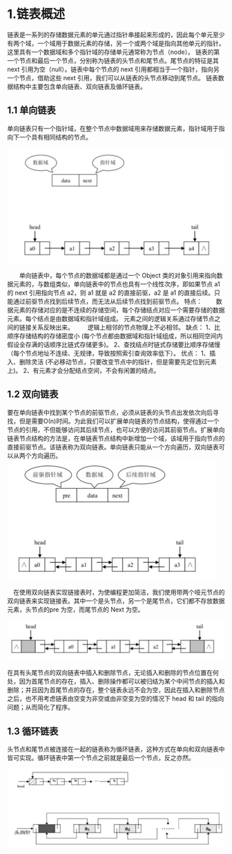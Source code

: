 # 1.链表概述

链表是一系列的存储数据元素的单元通过指针串接起来形成的，因此每个单元至少有两个域，一个域用于数据元素的存储，另一个或两个域是指向其他单元的指针。这里具有一个数据域和多个指针域的存储单元通常称为节点（node）。
链表的第一个节点和最后一个节点，分别称为链表的头节点和尾节点。尾节点的特征是其 next 引用为空（null）。链表中每个节点的 next 引用都相当于一个指针，指向另一个节点，借助这些 next 引用，我们可以从链表的头节点移动到尾节点。
链表数据结构中主要包含单向链表、双向链表及循环链表。

## 1.1 单向链表

单向链表只有一个指针域，在整个节点中数据域用来存储数据元素，指针域用于指向下一个具有相同结构的节点。

<img src="./images/单向链表.png" style="zoom: 50%;" />

　　单向链表中，每个节点的数据域都是通过一个 Object 类的对象引用来指向数据元素的，与数组类似，单向链表中的节点也具有一个线性次序，即如果节点 a1 的 next 引用指向节点 a2，则 a1 就是 a2 的直接前驱，a2 是 a1 的直接后续。只能通过前驱节点找到后续节点，而无法从后续节点找到前驱节点。
特点：
　　数据元素的存储对应的是不连续的存储空间，每个存储结点对应一个需要存储的数据元素。每个结点是由数据域和指针域组成。 元素之间的逻辑关系通过存储节点之间的链接关系反映出来。
　　逻辑上相邻的节点物理上不必相邻。
缺点：
1、比顺序存储结构的存储密度小 (每个节点都由数据域和指针域组成，所以相同空间内假设全存满的话顺序比链式存储更多)。
2、查找结点时链式存储要比顺序存储慢（每个节点地址不连续、无规律，导致按照索引查询效率低下）。
优点：
1、插入、删除灵活 (不必移动节点，只要改变节点中的指针，但是需要先定位到元素上)。
2、有元素才会分配结点空间，不会有闲置的结点。

## 1.2 双向链表

要在单向链表中找到某个节点的前驱节点，必须从链表的头节点出发依次向后寻找，但是需要Ο(n)时间。为此我们可以扩展单向链表的节点结构，使得通过一个节点的引用，不但能够访问其后续节点，也可以方便的访问其前驱节点。扩展单向链表节点结构的方法是，在单链表节点结构中新增加一个域，该域用于指向节点的直接前驱节点。该链表称为双向链表。单向链表只能从一个方向遍历，双向链表可以从两个方向遍历。
<img src="./images/双向链表概念.png" style="zoom: 50%;" />

　在使用双向链表实现链接表时，为使编程更加简洁，我们使用带两个哑元节点的双向链表来实现链接表。其中一个是头节点，另一个是尾节点，它们都不存放数据元素，头节点的pre 为空，而尾节点的 Next 为空。

<img src="./images/双向链表概念1.png" style="zoom:50%;" />

在具有头尾节点的双向链表中插入和删除节点，无论插入和删除的节点位置在何处，因为首尾节点的存在，插入、删除操作都可以被归结为某个中间节点的插入和删除；并且因为首尾节点的存在，整个链表永远不会为空，因此在插入和删除节点之后，也不用考虑链表由空变为非空或由非空变为空的情况下 head 和 tail 的指向问题；从而简化了程序。

## 1.3 循环链表

头节点和尾节点被连接在一起的链表称为循环链表，这种方式在单向和双向链表中皆可实现。循环链表中第一个节点之前就是最后一个节点，反之亦然。

<img src="./images/循环链表概念.png" style="zoom:50%;" />

